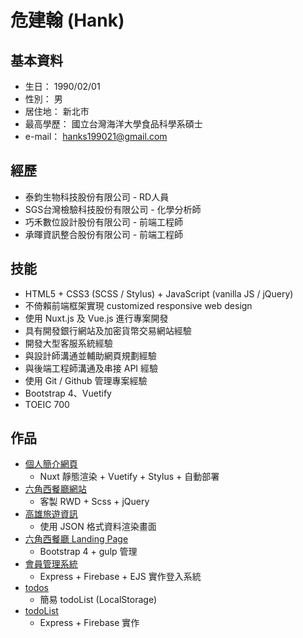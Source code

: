 # 危建翰 (Hank)

## 基本資料
* 生日： 1990/02/01
* 性別： 男
* 居住地： 新北市
* 最高學歷： 國立台灣海洋大學食品科學系碩士
* e-mail： hanks199021@gmail.com

## 經歷
* 泰鈞生物科技股份有限公司 - RD人員 
* SGS台灣檢驗科技股份有限公司 - 化學分析師
* 巧禾數位設計股份有限公司 - 前端工程師
* 承暉資訊整合股份有限公司 - 前端工程師

## 技能
* HTML5 + CSS3 (SCSS / Stylus) + JavaScript (vanilla JS / jQuery)
* 不倚賴前端框架實現 customized responsive web design
* 使用 Nuxt.js 及 Vue.js 進行專案開發
* 具有開發銀行網站及加密貨幣交易網站經驗
* 開發大型客服系統經驗
* 與設計師溝通並輔助網頁規劃經驗
* 與後端工程師溝通及串接 API 經驗
* 使用 Git / Github 管理專案經驗
* Bootstrap 4、Vuetify
* TOEIC 700

## 作品
* [個人簡介網頁](https://hicksonwei.github.io/homepage_v2/)
  * Nuxt 靜態渲染 + Vuetify + Stylus + 自動部署
* [六角西餐廳網站](https://hicksonwei.github.io/HexSchool_RWD_FinalProject/)
  * 客製 RWD + Scss + jQuery
* [高雄旅遊資訊](https://hicksonwei.github.io/HexSchool_JS_JSON/)
  * 使用 JSON 格式資料渲染畫面
* [六角西餐廳 Landing Page](https://hicksonwei.github.io/Landing_Page/)
  * Bootstrap 4 + gulp 管理
* [會員管理系統](https://member-management-system.herokuapp.com/)
  * Express + Firebase + EJS 實作登入系統
* [todos](https://hicksonwei.github.io/todos/)
  * 簡易 todoList (LocalStorage)
* [todoList](https://afternoon-ridge-75133.herokuapp.com/)
  * Express + Firebase 實作


